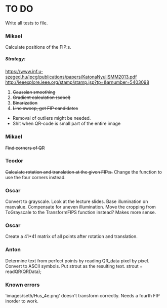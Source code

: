 TO DO
=====
Write all tests to file.

### Mikael
Calculate positions of the FIP:s.

##### Strategy:
https://www.inf.u-szeged.hu/ipcg/publications/papers/KatonaNyulISMM2013.pdf
http://ieeexplore.ieee.org/stamp/stamp.jsp?tp=&arnumber=5403098

1. ~~Gaussian smoothing~~
2. ~~Gradient calculation (sobel)~~
3. ~~Binarization~~
4. ~~Line sweep, get FIP candidates~~
 * Removal of outliers might be needed.
 * Shit when QR-code is small part of the entire image

### Mikael
~~Find corners of QR~~

### Teodor
~~Calculate rotation and translation at the given FIP:s.~~
Change the function to use the four corners instead.

### Oscar
Convert to grayscale.
Look at the lecture slides. Base illumination on maxvalue.
Compensate for uneven illumination.
Move the cropping from ToGrayscale to the TransformFIPS function instead? Makes more sense.

### Oscar
Create a 41*41 matrix of all points after rotation and translation.

### Anton
Determine text from perfect points by reading QR_data pixel by pixel.
Convert to ASCII symbols.
Put strout as the resulting text.
strout = readQR(QRData);

### Known errors
'images/set5/Hus_4e.png' doesn't transform correctly. Needs a fourth FIP inorder to work.

